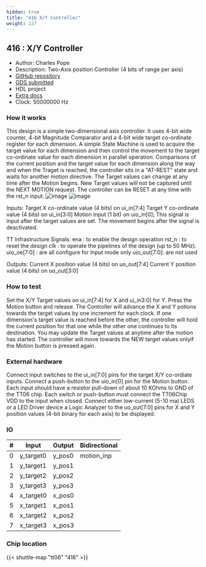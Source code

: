 ```yaml
---
hidden: true
title: "416 X/Y Controller"
weight: 127
---
```


## 416 : X/Y Controller

* Author: Charles Pope
* Description: Two-Axis position Controller (4 bits of range per axis)
* [GitHub repository](https://github.com/CKPope/tt06-verilog-template)
* [GDS submitted](https://github.com/CKPope/tt06-verilog-template/actions/runs/8692089022)
* HDL project
* [Extra docs](None)
* Clock: 50000000 Hz

<!---

This file is used to generate your project datasheet. Please fill in the information below and delete any unused
sections.

You can also include images in this folder and reference them in the markdown. Each image must be less than
512 kb in size, and the combined size of all images must be less than 1 MB.
-->


### How it works

This design is a simple two-dimensional axis controller. It uses 4-bit wide counter, 4-bit Magnitude Comparator and a 4-bit wide target co-ordinate register for each dimension. A simple State Machine is used to acquire the target value for each dimension and then control the movement to the target co-ordinate value for each dimension in parallel operation. Comparisons of the current position and the target value for each dimension along the way and when the Traget is reached, the controller sits in a "AT-REST" state and waits for another motion directive. The Target values can change at any time after the Motion begins. New Target values will not be captured until the NEXT MOTION request. The controller can be RESET at any time with the rst_n input.
![image](https://github.com/CKPope/tt06-verilog-template/assets/166442118/9af8d539-68c6-49d0-91ef-edca4c9abb46)
![image](https://github.com/CKPope/tt06-verilog-template/assets/166442118/8d319750-3319-4897-a161-a58fdd493411)

Inputs:
Target X co-ordinate value (4 bits) on ui_in[7:4]
Target Y co-ordinate value (4 bits) on ui_in[3:0]
Motion Input (1 bit) on uio_in[0]; This signal is input after the target values are set. The movement begins after the signal is deactivated.

TT Infrastructure Signals:
ena   : to enable the design operation
rst_n : to reset the design
clk   : to operate the pipelines of the design (up to 50 MHz).
uio_oe[7:0] : are all configure for Input mode only
uio_out[7:0]: are not used

Outputs:
Current X position value (4 bits) on uo_out[7:4]
Current Y position value (4 bits) on uo_out[3:0]

### How to test

Set the X/Y Target values on ui_in[7:4] for X and ui_in3:0] for Y.
Press the Motion button and release.
The Controller will advance the X and Y potions towards the target values by one increment for each clock.
If one dimension's target value is reached before the other, the controller will hold the current position for that one while the other one continues to its destination.
You may update the Target values at anytime after the motion has started. The controller will move towards the NEW target values onlyif the Motion button is pressed again.

### External hardware

Connect input switches to the ui_in[7:0] pins for the target X/Y co-ordiate inputs. Connect a push-button to the uio_in[0] pin for the Motion button. Each input should have a resistor pull-down of about 10 KOhms to GND of the TT06 chip. Each switch or push-button must connect the TT06Chip VDD to the input when closed.
Connect either low-current (5-10 ma) LEDS or a LED Driver device a Logic Analyzer to the uo_out[7:0] pins for X and Y position values (4-bit binary for each axis) to be displayed.


### IO

| # | Input          | Output         | Bidirectional   |
| - | -------------- | -------------- | --------------- |
| 0 | y_target0 | y_pos0 | motion_inp |
| 1 | y_target1 | y_pos1 |  |
| 2 | y_target2 | y_pos2 |  |
| 3 | y_target3 | y_pos3 |  |
| 4 | x_target0 | x_pos0 |  |
| 5 | x_target1 | x_pos1 |  |
| 6 | x_target2 | x_pos2 |  |
| 7 | x_target3 | x_pos3 |  |

### Chip location

{{< shuttle-map "tt06" "416" >}}
